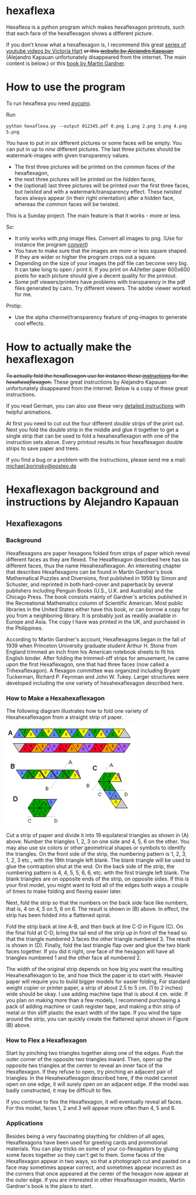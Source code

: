 
hexaflexa
=========

Hexaflexa is a python program which makes hexaflexagon printouts, such that each face of the hexaflexagon shows a different picture. 

If you don't know what a hexaflexagon is, I recommend this great [series of youtube videos by Victoria Hart](//youtu.be/VIVIegSt81k) ~~or this [website by Alejandro Kapauan](http://home.xnet.com/~aak/hexahexa.html)~~ (Alejandro Kapauan unfortunately disappeared from the internet. The main content is below.) or this [book by Martin Gardner](http://www.cambridge.org/nl/academic/subjects/mathematics/recreational-mathematics/hexaflexagons-probability-paradoxes-and-tower-hanoi-martin-gardners-first-book-mathematical-puzzles-and-games?format=PB&isbn=9780521735254). 

How to use the program
======================

To run hexaflexa you need [*pycairo*](https://cairographics.org/pycairo/).

Run 

    python hexaflexa.py --output 012345.pdf 0.png 1.png 2.png 3.png 4.png 5.png

You have to put in *six* different pictures or some faces will be empty. You can put in up to *nine* different pictures. The last three pictures should be watermark-images with given transparency values. 

-   The first three pictures will be printed on the *common* faces of the hexaflexagon, 
-   the next three pictures will be printed on the *hidden* faces, 
-   the (optional) last three pictures will be printed *over* the first three faces, but *twisted* and with a watermark/transparency effect. These *twisted* faces always appear (in their right orientation) after a hidden face, whereas the common faces will be twisted. 

This is a Sunday project. The main feature is that it works - more or less. 

So:
-   It only works with *png* image files. Convert all images to png. (Use for instance the program [*convert*](https://www.imagemagick.org/script/index.php))
-   You have to make sure that the images are more or less square shaped. If they are wider or higher the program crops out a square. 
-   Depending on the size of your images the pdf file can become very big. It can take long to open / print it. If you print on A4/letter paper 600x600 pixels for each picture should give a decent quality for the printout. 
-   Some pdf viewers/printers have problems with transparency in the pdf files generated by cairo. Try different viewers. The adobe viewer worked for me. 

Protip:
-   Use the alpha channel/transparency feature of png-images to generate cool effects.

How to actually make the hexaflexagon 
=====================================

~~To actually fold the hexaflexagon use for instance these [instructions](http://home.xnet.com/~aak/hexahexa.html) for the *hexahexaflexagon*.~~
These great instructions by Alejandro Kapauan unfortunately disappeared from the internet. Below is a copy of these great instructions.

If you read German, you can also use these very [detailed instructions](http://de.wikihow.com/Ein-Hexaflexagon-falten) with helpful animations. 

At first you need to cut out the four different *double strips* of the print out. Next you fold the double strip in the middle and glue it together to get a single strip that can be used to fold a hexahexaflexagon with one of the instruction sets above. Every printout results in four hexaflexagon double strips to save paper and trees. 

If you find a bug or a problem with the instructions, please send me a mail: michael.borinsky@posteo.de



Hexaflexagon background and instructions by Alejandro Kapauan
=============================================================

## Hexaflexagons

### Background
Hexaflexagons are paper hexagons folded from strips of paper which reveal different faces as they are flexed. The Hexaflexagon described here has six different faces, thus the name Hexahexaflexagon. An interesting chapter that describes Hexaflexagons can be found in Martin Gardner's book Mathematical Puzzles and Diversions, first published in 1959 by Simon and Schuster, and reprinted in both hard-cover and paperback by several publishers including Penguin Books (U.S., U.K. and Australia) and the Chicago Press. The book consists mainly of Gardner's articles published in the Recreational Mathematics column of Scientific American. Most public libraries in the United States either have this book, or can borrow a copy for you from a neighboring library. It is probably just as readily available in Europe and Asia. The copy I have was printed in the UK, and purchased in the Philippines.

According to Martin Gardner's account, Hexaflexagons began in the fall of 1939 when Princeton University graduate student Arthur H. Stone from England trimmed an inch from his American notebook sheets to fit his English binder. After folding the trimmed-off strips for amusement, he came upon the first Hexaflexagon, one that had three faces (now called a Trihexaflexagon). A flexagon committee was organized including Bryant Tuckerman, Richard P. Feynman and John W. Tukey. Larger structures were developed including the one variety of hexahexaflexagon described here.
### How to Make a Hexahexaflexagon
The following diagram illustrates how to fold one variety of Hexahexaflexagon from a straight strip of paper.

![illustration](illustration.gif)

Cut a strip of paper and divide it into 19 equilateral triangles as shown in (A) above. Number the triangles 1, 2, 3 on one side and 4, 5, 6 on the other. You may also use six colors or other geometrical shapes or symbols to identify the triangles. On the front side of the strip, the numbering pattern is 1, 2, 3, 1, 2, 3 etc., with the 19th triangle left blank. The blank triangle will be used to glue the contraption shut at the end. On the back side of the strip, the numbering pattern is 4, 4, 5, 5, 6, 6, etc. with the first triangle left blank. The blank triangles are on opposite ends of the strip, on opposite sides. If this is your first model, you might want to fold all of the edges both ways a couple of times to make folding and flexing easier later.

Next, fold the strip so that the numbers on the back side face like numbers, that is, 4 on 4, 5 on 5, 6 on 6. The result is shown in (B) above. In effect, the strip has been folded into a flattened spiral.

Fold the strip back at line A-B, and then back at line C-D in Figure (C). On the final fold at C-D, bring the tail end of the strip up in front of the head so that the triangle numbered 3 faces the other triangle numbered 3. The result is shown in (D). Finally, fold the last triangle flap over and glue the two blank faces together. If you did it right, one face of the hexagon will have all triangles numbered 1 and the other face all numbered 2.

The width of the original strip depends on how big you want the resulting Hexahexaflexagon to be, and how thick the paper is to start with. Heavier paper will require you to build bigger models for easier folding. For standard weight copier or printer paper, a strip of about 2.5 to 5 cm. (1 to 2 inches) wide should be okay. I use adding machine tape that is about 4 cm. wide. If you plan on making more than a few models, I recommend purchasing a pack of adding machine or cash register tape, and making a thin strip of metal or thin stiff plastic the exact width of the tape. If you wind the tape around the strip, you can quickly create the flattened spiral shown in Figure (B) above.

### How to Flex a Hexaflexagon
Start by pinching two triangles together along one of the edges. Push the outer corner of the opposite two triangles inward. Then, open up the opposite two triangles at the center to reveal an inner face of the Hexaflexagon. If they refuse to open, try pinching an adjacent pair of triangles. In the Hexahexaflexagon described here, if the model cannot open on one edge, it will surely open on an adjacent edge. If the model was badly constructed, it may be difficult to flex.

If you continue to flex the Hexaflexagon, it will eventually reveal all faces. For this model, faces 1, 2 and 3 will appear more often than 4, 5 and 6.

### Applications
Besides being a very fascinating plaything for children of all ages, Hexaflexagons have been used for greeting cards and promotional materials. You can play tricks on some of your co-flexagators by gluing some faces together so they can't get to them. Some faces of the Hexaflexagon appear in two ways, so that a photograph cut and pasted on a face may sometimes appear correct, and sometimes appear incorrect as the corners that once appeared at the center of the hexagon now appear at the outer edge. If you are interested in other Hexaflexagon models, Martin Gardner's book is the place to start.

